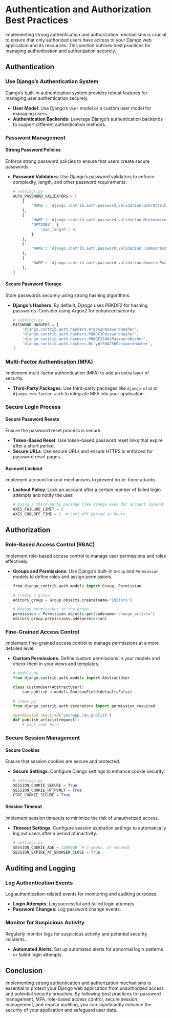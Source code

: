 # Authentication and Authorization Best Practices

Implementing strong authentication and authorization mechanisms is crucial to ensure that only authorized users have access to your Django web application and its resources. This section outlines best practices for managing authentication and authorization securely.

## Authentication

### Use Django’s Authentication System
Django’s built-in authentication system provides robust features for managing user authentication securely.

- **User Model**: Use Django’s `User` model or a custom user model for managing users.
- **Authentication Backends**: Leverage Django’s authentication backends to support different authentication methods.

### Password Management

#### Strong Password Policies
Enforce strong password policies to ensure that users create secure passwords.

- **Password Validators**: Use Django’s password validators to enforce complexity, length, and other password requirements.
  ```python
  # settings.py
  AUTH_PASSWORD_VALIDATORS = [
      {
          'NAME': 'django.contrib.auth.password_validation.UserAttributeSimilarityValidator',
      },
      {
          'NAME': 'django.contrib.auth.password_validation.MinimumLengthValidator',
          'OPTIONS': {
              'min_length': 8,
          }
      },
      {
          'NAME': 'django.contrib.auth.password_validation.CommonPasswordValidator',
      },
      {
          'NAME': 'django.contrib.auth.password_validation.NumericPasswordValidator',
      },
  ]
  ```

#### Secure Password Storage
Store passwords securely using strong hashing algorithms.

- **Django’s Hashers**: By default, Django uses PBKDF2 for hashing passwords. Consider using Argon2 for enhanced security.
  ```python
  # settings.py
  PASSWORD_HASHERS = [
      'django.contrib.auth.hashers.Argon2PasswordHasher',
      'django.contrib.auth.hashers.PBKDF2PasswordHasher',
      'django.contrib.auth.hashers.PBKDF2SHA1PasswordHasher',
      'django.contrib.auth.hashers.BCryptSHA256PasswordHasher',
  ]
  ```

### Multi-Factor Authentication (MFA)
Implement multi-factor authentication (MFA) to add an extra layer of security.

- **Third-Party Packages**: Use third-party packages like `django-mfa2` or `django-two-factor-auth` to integrate MFA into your application.

### Secure Login Process

#### Secure Password Resets
Ensure the password reset process is secure.

- **Token-Based Reset**: Use token-based password reset links that expire after a short period.
- **Secure URLs**: Use secure URLs and ensure HTTPS is enforced for password reset pages.

#### Account Lockout
Implement account lockout mechanisms to prevent brute-force attacks.

- **Lockout Policy**: Lock an account after a certain number of failed login attempts and notify the user.
  ```python
  # Using a third-party package like django-axes for account lockout
  AXES_FAILURE_LIMIT = 5
  AXES_COOLOFF_TIME = 1  # Cool off period in hours
  ```

## Authorization

### Role-Based Access Control (RBAC)
Implement role-based access control to manage user permissions and roles effectively.

- **Groups and Permissions**: Use Django’s built-in `Group` and `Permission` models to define roles and assign permissions.
  ```python
  from django.contrib.auth.models import Group, Permission

  # Create a group
  editors_group = Group.objects.create(name='Editors')

  # Assign permissions to the group
  permission = Permission.objects.get(codename='change_article')
  editors_group.permissions.add(permission)
  ```

### Fine-Grained Access Control
Implement fine-grained access control to manage permissions at a more detailed level.

- **Custom Permissions**: Define custom permissions in your models and check them in your views and templates.
  ```python
  # models.py
  from django.contrib.auth.models import AbstractUser

  class CustomUser(AbstractUser):
      can_publish = models.BooleanField(default=False)

  # views.py
  from django.contrib.auth.decorators import permission_required

  @permission_required('yourapp.can_publish')
  def publish_article(request):
      # your code here
  ```

### Secure Session Management

#### Secure Cookies
Ensure that session cookies are secure and protected.

- **Secure Settings**: Configure Django settings to enhance cookie security.
  ```python
  # settings.py
  SESSION_COOKIE_SECURE = True
  SESSION_COOKIE_HTTPONLY = True
  CSRF_COOKIE_SECURE = True
  ```

#### Session Timeout
Implement session timeouts to minimize the risk of unauthorized access.

- **Timeout Settings**: Configure session expiration settings to automatically log out users after a period of inactivity.
  ```python
  # settings.py
  SESSION_COOKIE_AGE = 1209600  # 2 weeks, in seconds
  SESSION_EXPIRE_AT_BROWSER_CLOSE = True
  ```

## Auditing and Logging

### Log Authentication Events
Log authentication-related events for monitoring and auditing purposes.

- **Login Attempts**: Log successful and failed login attempts.
- **Password Changes**: Log password change events.

### Monitor for Suspicious Activity
Regularly monitor logs for suspicious activity and potential security incidents.

- **Automated Alerts**: Set up automated alerts for abnormal login patterns or failed login attempts.

## Conclusion

Implementing strong authentication and authorization mechanisms is essential to protect your Django web application from unauthorized access and potential security breaches. By following best practices for password management, MFA, role-based access control, secure session management, and regular auditing, you can significantly enhance the security of your application and safeguard user data.